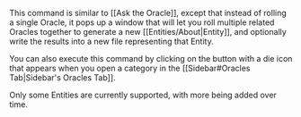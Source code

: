 This command is similar to [[Ask the Oracle]], except that instead of rolling a single Oracle, it pops up a window that will let you roll multiple related Oracles together to generate a new [[Entities/About|Entity]], and optionally write the results into a new file representing that Entity.

You can also execute this command by clicking on the button with a die icon that appears when you open a category in the [[Sidebar#Oracles Tab|Sidebar's Oracles Tab]].

Only some Entities are currently supported, with more being added over time.